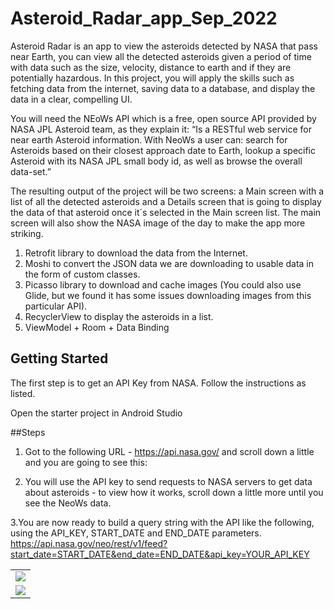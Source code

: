 # Asteroid_Radar_app_Sep_2022
Asteroid Radar is an app to view the asteroids detected by NASA that pass near Earth, you can view all the detected asteroids given a period of time with data such as the size, velocity, distance to earth and if they are potentially hazardous. In this project, you will apply the skills such as fetching data from the internet, saving data to a database, and display the data in a clear, compelling UI.

You will need the NEoWs API which is a free, open source API provided by NASA JPL Asteroid team, as they explain it: “Is a RESTful web service for near earth Asteroid information. With NeoWs a user can: search for Asteroids based on their closest approach date to Earth, lookup a specific Asteroid with its NASA JPL small body id, as well as browse the overall data-set.”

The resulting output of the project will be two screens: a Main screen with a list of all the detected asteroids and a Details screen that is going to display the data of that asteroid once it´s selected in the Main screen list. The main screen will also show the NASA image of the day to make the app more striking.

1. Retrofit library to download the data from the Internet.
2. Moshi to convert the JSON data we are downloading to usable data in the form of custom classes.
3. Picasso library to download and cache images (You could also use Glide, but we found it has some issues downloading images from this particular API).
4. RecyclerView to display the asteroids in a list.
5. ViewModel + Room + Data Binding

## Getting Started

The first step is to get an API Key from NASA. Follow the instructions as listed.

Open the starter project in Android Studio

##Steps

1. Got to the following URL - https://api.nasa.gov/ and scroll down a little and you are going to see this:

2. You will use the API key to send requests to NASA servers to get data about asteroids - to view how it works, scroll down a little more until you see the NeoWs data.

3.You are now ready to build a query string with the API like the following, using the API_KEY, START_DATE and END_DATE parameters. https://api.nasa.gov/neo/rest/v1/feed?start_date=START_DATE&end_date=END_DATE&api_key=YOUR_API_KEY
  

<p>

</p>

<table>
  <tr>
    <td>
       <img src = "https://video.udacity-data.com/topher/2020/June/5edeac1d_screen-shot-2020-06-08-at-2.21.53-pm/screen-shot-2020-06-08-at-2.21.53-pm.png"/>
    </td>
  
  </tr>
   <tr>
    <td>
       <img src = "https://video.udacity-data.com/topher/2020/June/5edeac1d_screen-shot-2020-06-08-at-2.21.53-pm/screen-shot-2020-06-08-at-2.21.53-pm.png"/>
    </td>
 
  </tr>
</table>

